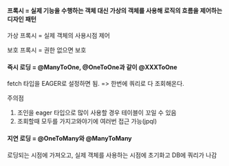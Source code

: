 #### 프록시 = 실제 기능을 수행하는 객체 대신 가상의 객체를 사용해 로직의 흐름을 제어하는 디자인 패턴

가상 프록시 = 실제 객체의 사용시점 제어 

보호 프록시 = 권한 없으면 보호

#### 즉시 로딩 = @ManyToOne, @OneToOne과 같이 @XXXToOne

fetch 타입을 EAGER로 설정하면 됨. => 한번에 쿼리로 다 조회해온다.

주의점 

1. 조인을 eager 타입으로 많이 사용할 경우 테이블이 꼬일 수 있음
2. 조회할때 모두를 가지고와야기에 여러번 접근 가능(jpql)

#### 지연 로딩 = @OneToMany와 @ManyToMany

로딩되는 시점에 가져오고, 실제 객체를 사용하는 시점에 초기화고 DB에 쿼리가 나감
